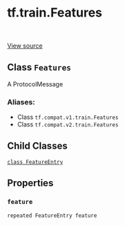 <div itemscope itemtype="http://developers.google.com/ReferenceObject">
<meta itemprop="name" content="tf.train.Features" />
<meta itemprop="path" content="Stable" />
<meta itemprop="property" content="FeatureEntry"/>
<meta itemprop="property" content="feature"/>
</div>

# tf.train.Features

<!-- Insert buttons -->

<table class="tfo-notebook-buttons tfo-api" align="left">
</table>

<a target="_blank" href="/code/stable/tensorflow/core/example/feature.proto">View source</a>



## Class `Features`

<!-- Start diff -->
A ProtocolMessage



### Aliases:

* Class `tf.compat.v1.train.Features`
* Class `tf.compat.v2.train.Features`


<!-- Placeholder for "Used in" -->


## Child Classes
[`class FeatureEntry`](../../tf/train/Features/FeatureEntry.md)

## Properties

<h3 id="feature"><code>feature</code></h3>

`repeated FeatureEntry feature`




